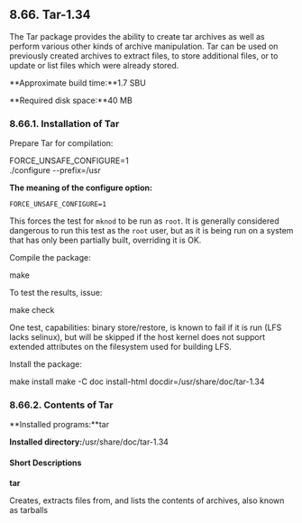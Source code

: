 ## 8.66. Tar-1.34

The Tar package provides the ability to create tar archives as well as perform various other kinds of archive manipulation. Tar can be used on previously created archives to extract files, to store additional files, or to update or list files which were already stored.

**Approximate build time:**1.7 SBU

**Required disk space:**40 MB

### 8.66.1. Installation of Tar

Prepare Tar for compilation:

FORCE_UNSAFE_CONFIGURE=1  \
./configure --prefix=/usr

**The meaning of the configure option:**

`FORCE_UNSAFE_CONFIGURE=1`

This forces the test for `mknod` to be run as `root`. It is generally considered dangerous to run this test as the `root` user, but as it is being run on a system that has only been partially built, overriding it is OK.

Compile the package:

make

To test the results, issue:

make check

One test, capabilities: binary store/restore, is known to fail if it is run (LFS lacks selinux), but will be skipped if the host kernel does not support extended attributes on the filesystem used for building LFS.

Install the package:

make install
make -C doc install-html docdir=/usr/share/doc/tar-1.34

### 8.66.2. Contents of Tar

**Installed programs:**tar

**Installed directory:**/usr/share/doc/tar-1.34

#### Short Descriptions

**tar**

Creates, extracts files from, and lists the contents of archives, also known as tarballs